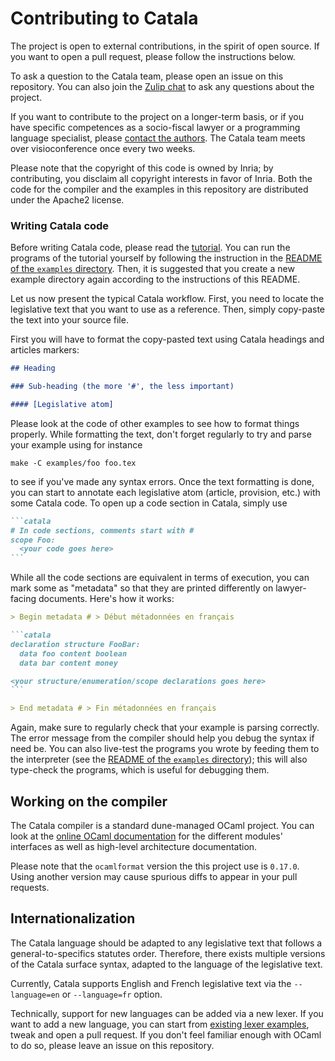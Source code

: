 # Contributing to Catala

The project is open to external contributions, in the spirit of open source.
If you want to open a pull request, please follow the instructions below.

To ask a question to the Catala team, please open an issue on this repository.
You can also join the [Zulip chat](https://zulip.catala-lang.org/) to ask
any questions about the project.

If you want to contribute to the project on a longer-term basis, or if you have
specific competences as a socio-fiscal lawyer or a programming language specialist,
please [contact the authors](mailto:contact@catala-lang.org).
The Catala team meets over visioconference once every two weeks.

Please note that the copyright of this code is owned by Inria;
by contributing, you disclaim all copyright interests in favor of Inria.
Both the code for the compiler and the examples in this repository are
distributed under the Apache2 license.

### Writing Catala code

Before writing Catala code, please read the
[tutorial](https://catala-lang.org/en/examples/tutorial). You can run the
programs of the tutorial yourself by following the instruction in the
[README of the `examples` directory](examples/README.md). Then, it is suggested
that you create a new example directory again according to the instructions of
this README.

Let us now present the typical Catala workflow. First, you need to locate
the legislative text that you want to use as a reference. Then, simply
copy-paste the text into your source file.

First you will have to format the copy-pasted text using Catala headings
and articles markers:

```markdown
## Heading

### Sub-heading (the more '#', the less important)

#### [Legislative atom]
```

Please look at the code of other examples to see how to format things properly.
While formatting the text, don't forget regularly to try and parse your example
using for instance


```
make -C examples/foo foo.tex
```

to see if you've made any syntax errors. Once the text formatting is done, you
can start to annotate each legislative atom (article, provision, etc.) with
some Catala code. To open up a code section in Catala, simply use

~~~markdown
```catala
# In code sections, comments start with #
scope Foo:
  <your code goes here>
```
~~~

While all the code sections are equivalent in terms of execution, you can
mark some as "metadata" so that they are printed differently on lawyer-facing
documents. Here's how it works:

~~~markdown
> Begin metadata # > Début métadonnées en français

```catala
declaration structure FooBar:
  data foo content boolean
  data bar content money

<your structure/enumeration/scope declarations goes here>
```

> End metadata # > Fin métadonnées en français
~~~

Again, make sure to regularly check that your example is parsing correctly. The error message from the compiler should help you debug the syntax if need be. You can also
live-test the programs you wrote by feeding them to the interpreter
(see the [README of the `examples` directory](examples/README.md)); this will
also type-check the programs, which is useful for debugging them.

## Working on the compiler

The Catala compiler is a standard dune-managed OCaml project.
You can look at the
[online OCaml documentation](https://catala-lang.org/ocaml_docs/) for the
different modules' interfaces as well as high-level architecture documentation.

Please note that the `ocamlformat` version the this project use is `0.17.0`.
Using another version may cause spurious diffs to appear in your pull requests.

## Internationalization

The Catala language should be adapted to any legislative text that follows a
general-to-specifics statutes order. Therefore, there exists  multiple versions
of the Catala surface syntax, adapted to the language of the legislative text.

Currently, Catala supports English and French legislative text via the
`--language=en` or `--language=fr` option.

Technically, support for new languages can be added via a new lexer. If you want
to add a new language, you can start from
[existing lexer examples](src/catala/catala_surface/lexer_fr.ml), tweak and open
a pull request. If you don't feel familiar enough with OCaml to do so, please
leave an issue on this repository.
